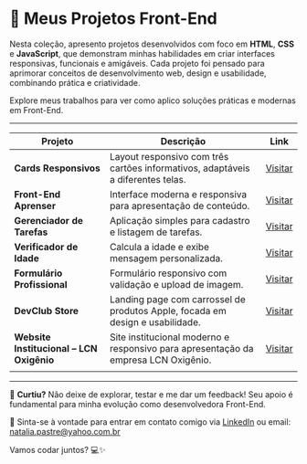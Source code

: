 # 🧰 Meus Projetos Front-End

Nesta coleção, apresento projetos desenvolvidos com foco em **HTML**, **CSS** e **JavaScript**, que demonstram minhas habilidades em criar interfaces responsivas, funcionais e amigáveis. Cada projeto foi pensado para aprimorar conceitos de desenvolvimento web, design e usabilidade, combinando prática e criatividade.

Explore meus trabalhos para ver como aplico soluções práticas e modernas em Front-End.

---
| Projeto                         | Descrição                                                                 | Link                                                                 |
|---------------------------------|---------------------------------------------------------------------------|----------------------------------------------------------------------|
| **Cards Responsivos**           | Layout responsivo com três cartões informativos, adaptáveis a diferentes telas. | [Visitar](https://natipastre.github.io/Projeto-3-Cards---Layout-Responsivo/) |
| **Front-End Aprenser**          | Interface moderna e responsiva para apresentação de conteúdo.             | [Visitar](https://natipastre.github.io/Projeto-4---Front-End-Aprenser/) |
| **Gerenciador de Tarefas**      | Aplicação simples para cadastro e listagem de tarefas.                    | [Visitar](https://natipastre.github.io/Gerenciador-de-Tarefas/) |
| **Verificador de Idade**        | Calcula a idade e exibe mensagem personalizada.                           | [Visitar](https://natipastre.github.io/verificador-idade-javascript/) |
| **Formulário Profissional**     | Formulário responsivo com validação e upload de imagem.                   | [Visitar](https://natipastre.github.io/Formul-rio-de-Cadastro-Profissional-e-Responsivo/) |
| **DevClub Store**               | Landing page com carrossel de produtos Apple, focada em design e usabilidade. | [Visitar](https://natipastre.github.io/DevClub-Store/) |
| **Website Institucional – LCN Oxigênio** | Site institucional moderno e responsivo para apresentação da empresa LCN Oxigênio. | [Visitar](https://natipastre.github.io/Website-Institucional-LCN-Oxig-nio/) |
                        |

---

🚀 **Curtiu?** Não deixe de explorar, testar e me dar um feedback! Seu apoio é fundamental para minha evolução como desenvolvedora Front-End.  

🔗 Sinta-se à vontade para entrar em contato comigo via [LinkedIn](https://www.linkedin.com/in/nataliapastre-dev/) ou email: natalia.pastre@yahoo.com.br

Vamos codar juntos? 💻✨


